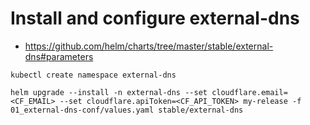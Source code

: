 # Install and configure external-dns

* https://github.com/helm/charts/tree/master/stable/external-dns#parameters

```
kubectl create namespace external-dns
```
```
helm upgrade --install -n external-dns --set cloudflare.email=<CF_EMAIL> --set cloudflare.apiToken=<CF_API_TOKEN> my-release -f 01_external-dns-conf/values.yaml stable/external-dns
```




